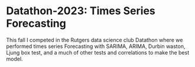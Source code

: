 # Datathon-2023: Times Series Forecasting
This fall I competed in the Rutgers data science club Datathon where we performed times series Forecasting with SARIMA, ARIMA, Durbin waston, Ljung box test, and a much of other tests and correlations to make the best model. 
